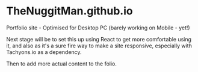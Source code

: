 # TheNuggitMan.github.io
Portfolio site - Optimised for Desktop PC (barely working on Mobile - yet!) 

Next stage will be to set this up using React to get more comfortable using it, and also as it's a sure fire way to make a site responsive, especially with Tachyons.io as a dependency. 

Then to add more actual content to the folio.
